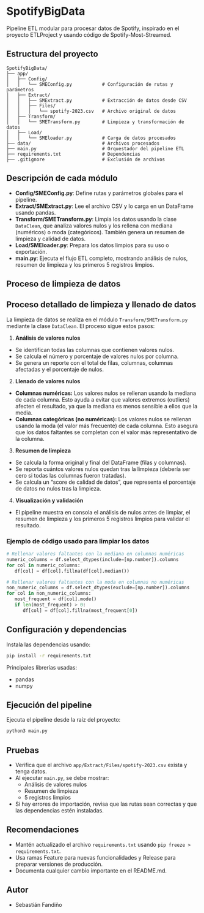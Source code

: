 # SpotifyBigData

Pipeline ETL modular para procesar datos de Spotify, inspirado en el proyecto ETLProject y usando código de Spotify-Most-Streamed.

## Estructura del proyecto

```
SpotifyBigData/
├── app/
│   ├── Config/
│   │   └── SMEConfig.py           # Configuración de rutas y parámetros
│   ├── Extract/
│   │   ├── SMExtract.py           # Extracción de datos desde CSV
│   │   ├── Files/
│   │   │   └── spotify-2023.csv   # Archivo original de datos
│   ├── Transform/
│   │   └── SMETransform.py        # Limpieza y transformación de datos
│   ├── Load/
│   │   └── SMEloader.py           # Carga de datos procesados
├── data/                          # Archivos procesados
├── main.py                        # Orquestador del pipeline ETL
├── requirements.txt               # Dependencias
├── .gitignore                     # Exclusión de archivos
```

## Descripción de cada módulo

- **Config/SMEConfig.py**: Define rutas y parámetros globales para el pipeline.
- **Extract/SMExtract.py**: Lee el archivo CSV y lo carga en un DataFrame usando pandas.
- **Transform/SMETransform.py**: Limpia los datos usando la clase `DataClean`, que analiza valores nulos y los rellena con mediana (numéricos) o moda (categóricos). También genera un resumen de limpieza y calidad de datos.
- **Load/SMEloader.py**: Prepara los datos limpios para su uso o exportación.
- **main.py**: Ejecuta el flujo ETL completo, mostrando análisis de nulos, resumen de limpieza y los primeros 5 registros limpios.

## Proceso de limpieza de datos


## Proceso detallado de limpieza y llenado de datos

La limpieza de datos se realiza en el módulo `Transform/SMETransform.py` mediante la clase `DataClean`. El proceso sigue estos pasos:

1. **Análisis de valores nulos**
  - Se identifican todas las columnas que contienen valores nulos.
  - Se calcula el número y porcentaje de valores nulos por columna.
  - Se genera un reporte con el total de filas, columnas, columnas afectadas y el porcentaje de nulos.

2. **Llenado de valores nulos**
  - **Columnas numéricas:**  Los valores nulos se rellenan usando la mediana de cada columna. Esto ayuda a evitar que valores extremos (outliers) afecten el resultado, ya que la mediana es menos sensible a ellos que la media.
  - **Columnas categóricas (no numéricas):**  Los valores nulos se rellenan usando la moda (el valor más frecuente) de cada columna. Esto asegura que los datos faltantes se completan con el valor más representativo de la columna.

3. **Resumen de limpieza**
  - Se calcula la forma original y final del DataFrame (filas y columnas).
  - Se reporta cuántos valores nulos quedan tras la limpieza (debería ser cero si todas las columnas fueron tratadas).
  - Se calcula un “score de calidad de datos”, que representa el porcentaje de datos no nulos tras la limpieza.

4. **Visualización y validación**
  - El pipeline muestra en consola el análisis de nulos antes de limpiar, el resumen de limpieza y los primeros 5 registros limpios para validar el resultado.

### Ejemplo de código usado para limpiar los datos

```python
# Rellenar valores faltantes con la mediana en columnas numéricas
numeric_columns = df.select_dtypes(include=[np.number]).columns
for col in numeric_columns:
   df[col] = df[col].fillna(df[col].median())

# Rellenar valores faltantes con la moda en columnas no numéricas
non_numeric_columns = df.select_dtypes(exclude=[np.number]).columns
for col in non_numeric_columns:
   most_frequent = df[col].mode()
   if len(most_frequent) > 0:
      df[col] = df[col].fillna(most_frequent[0])
```

## Configuración y dependencias

Instala las dependencias usando:
```sh
pip install -r requirements.txt
```

Principales librerías usadas:
- pandas
- numpy

## Ejecución del pipeline

Ejecuta el pipeline desde la raíz del proyecto:
```sh
python3 main.py
```

## Pruebas

- Verifica que el archivo `app/Extract/Files/spotify-2023.csv` exista y tenga datos.
- Al ejecutar `main.py`, se debe mostrar:
  - Análisis de valores nulos
  - Resumen de limpieza
  - 5 registros limpios
- Si hay errores de importación, revisa que las rutas sean correctas y que las dependencias estén instaladas.

## Recomendaciones

- Mantén actualizado el archivo `requirements.txt` usando `pip freeze > requirements.txt`.
- Usa ramas Feature para nuevas funcionalidades y Release para preparar versiones de producción.
- Documenta cualquier cambio importante en el README.md.

## Autor
- Sebastián Fandiño
